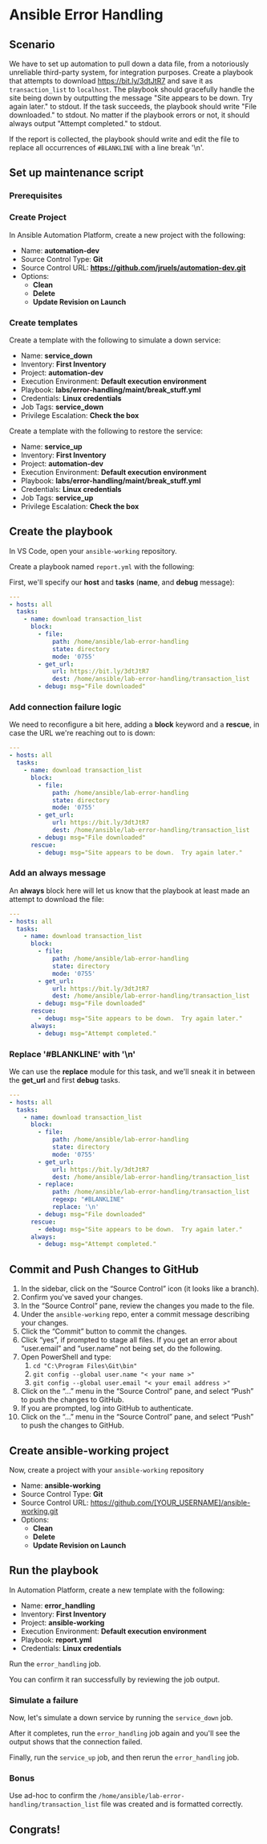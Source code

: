 # Ansible Error Handling
## Scenario

We have to set up automation to pull down a data file, from a notoriously unreliable third-party system, for integration purposes. Create a playbook that attempts to download https://bit.ly/3dtJtR7 and save it as `transaction_list` to `localhost`. The playbook should gracefully handle the site being down by outputting the message "Site appears to be down. Try again later." to stdout. If the task succeeds, the playbook should write "File downloaded." to stdout. No matter if the playbook errors or not, it should always output "Attempt completed." to stdout.

If the report is collected, the playbook should write and edit the file to replace all occurrences of `#BLANKLINE` with a line break '\n'.

## Set up maintenance script

### Prerequisites

### Create Project

In Ansible Automation Platform, create a new project with the following: 

* Name: **automation-dev**
* Source Control Type: **Git**
* Source Control URL: **https://github.com/jruels/automation-dev.git**
* Options: 
  * **Clean**
  * **Delete**
  * **Update Revision on Launch**



### Create templates

Create a template with the following to simulate a down service: 

* Name: **service_down**
* Inventory: **First Inventory**
* Project: **automation-dev**
* Execution Environment: **Default execution environment**
* Playbook: **labs/error-handling/maint/break_stuff.yml**
* Credentials: **Linux credentials**
* Job Tags: **service_down**
* Privilege Escalation: **Check the box**



Create a template with the following to restore the service: 

* Name: **service_up**
* Inventory: **First Inventory**
* Project: **automation-dev**
* Execution Environment: **Default execution environment**
* Playbook: **labs/error-handling/maint/break_stuff.yml**
* Credentials: **Linux credentials**
* Job Tags: **service_up**
* Privilege Escalation: **Check the box**



## Create the playbook

In VS Code, open your `ansible-working` repository.

Create a playbook named `report.yml` with the following:

First, we'll specify our **host** and **tasks** (**name**, and **debug** message):

```yaml
---
- hosts: all
  tasks:
    - name: download transaction_list
      block:
        - file:
            path: /home/ansible/lab-error-handling
            state: directory
            mode: '0755'
        - get_url:
            url: https://bit.ly/3dtJtR7
            dest: /home/ansible/lab-error-handling/transaction_list
        - debug: msg="File downloaded"
```



### Add connection failure logic

We need to reconfigure a bit here, adding a **block** keyword and a **rescue**, in case the URL we're reaching out to is down:

```yaml
---
- hosts: all
  tasks:
    - name: download transaction_list
      block:
        - file:
            path: /home/ansible/lab-error-handling
            state: directory
            mode: '0755'
        - get_url:
            url: https://bit.ly/3dtJtR7
            dest: /home/ansible/lab-error-handling/transaction_list
        - debug: msg="File downloaded"
      rescue:
        - debug: msg="Site appears to be down.  Try again later."
```



### Add an always message

An **always** block here will let us know that the playbook at least made an attempt to download the file:

```yaml
---
- hosts: all
  tasks:
    - name: download transaction_list
      block:
        - file:
            path: /home/ansible/lab-error-handling
            state: directory
            mode: '0755'
        - get_url:
            url: https://bit.ly/3dtJtR7
            dest: /home/ansible/lab-error-handling/transaction_list
        - debug: msg="File downloaded"
      rescue:
        - debug: msg="Site appears to be down.  Try again later."
      always:
        - debug: msg="Attempt completed."
```

### Replace '#BLANKLINE' with '\n'

We can use the **replace** module for this task, and we'll sneak it in between the **get_url** and first **debug** tasks.

```yaml
---
- hosts: all
  tasks:
    - name: download transaction_list
      block:
        - file:
            path: /home/ansible/lab-error-handling
            state: directory
            mode: '0755'
        - get_url:
            url: https://bit.ly/3dtJtR7
            dest: /home/ansible/lab-error-handling/transaction_list
        - replace:
            path: /home/ansible/lab-error-handling/transaction_list
            regexp: "#BLANKLINE"
            replace: '\n'
        - debug: msg="File downloaded"
      rescue:
        - debug: msg="Site appears to be down.  Try again later."
      always:
        - debug: msg="Attempt completed."
```



## Commit and Push Changes to GitHub

1. In the sidebar, click on the “Source Control” icon (it looks like a branch).
2. Confirm you've saved your changes.
3. In the “Source Control” pane, review the changes you made to the file.
4. Under the `ansible-working` repo, enter a commit message describing your changes.
5. Click the “Commit” button to commit the changes.
6. Click “yes”, if prompted to stage all files. If you get an error about “user.email” and “user.name” not being set, do the following.
7. Open PowerShell and type:
   1. `cd "C:\Program Files\Git\bin"`
   2. `git config --global user.name "< your name >"`
   3. `git config --global user.email "< your email address >"`
8. Click on the “…” menu in the “Source Control” pane, and select “Push” to push the changes to GitHub.
9. If you are prompted, log into GitHub to authenticate.
10. Click on the “…” menu in the “Source Control” pane, and select “Push” to push the changes to GitHub.



## Create ansible-working project

Now, create a project with your `ansible-working` repository

* Name: **ansible-working**
* Source Control Type: **Git**
* Source Control URL: https://github.com/[YOUR_USERNAME]/ansible-working.git
* Options: 
  * **Clean**
  * **Delete**
  * **Update Revision on Launch**

## Run the playbook 

In Automation Platform, create a new template with the following: 

* Name: **error_handling**
* Inventory: **First Inventory**
* Project: **ansible-working**
* Execution Environment: **Default execution environment**
* Playbook: **report.yml**
* Credentials: **Linux credentials**



Run the `error_handling` job.

You can confirm it ran successfully by reviewing the job output. 



### Simulate a failure 

Now, let's simulate a down service by running the `service_down` job. 



After it completes, run the `error_handling` job again and you'll see the output shows that the connection failed. 



Finally, run the `service_up` job, and then rerun the `error_handling` job. 



### Bonus 

Use ad-hoc to confirm the `/home/ansible/lab-error-handling/transaction_list` file was created and is formatted correctly. 

## Congrats!

